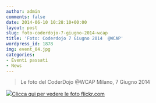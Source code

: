 ```yaml
---
author: admin
comments: false
date: 2014-06-10 10:28:10+00:00
layout: post
slug: foto-coderdojo-7-giugno-2014-wcap
title: 'Foto: Coderdojo 7 Giugno 2014  @WCAP'
wordpress_id: 1878
img: event_04.jpg
categories:
- Eventi passati
- News
---
```


<blockquote>Le foto del CoderDojo @WCAP Milano, 7 Giugno 2014</blockquote>




[![](http://coderdojomilano.it/wp-content/uploads/2014/06/wcap_2014.jpg)Clicca qui per vedere le foto flickr.com](https://www.flickr.com/photos/98942956@N02/sets/72157644648843767/)
